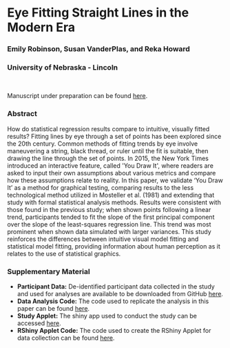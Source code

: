 # Eye Fitting Straight Lines in the Modern Era
### Emily Robinson, Susan VanderPlas, and Reka Howard
### University of Nebraska - Lincoln

<br> 

Manuscript under preparation can be found [here](https://earobinson95.github.io/Eye-Fitting-Straight-Lines-in-the-Modern-Era/Eye-Fitting-Straight-Lines-in-the-Modern-Era.pdf).

### Abstract

How do statistical regression results compare to intuitive, visually fitted results? Fitting lines by eye through a set of points has been explored since the 20th century. Common methods of fitting trends by eye involve maneuvering a string, black thread, or ruler until the fit is suitable, then drawing the line through the set of points. In 2015, the New York Times introduced an interactive feature, called 'You Draw It', where readers are asked to input their own assumptions about various metrics and compare how these assumptions relate to reality. In this paper, we validate ‘You Draw It’ as a method for graphical testing, comparing results to the less technological method utilized in Mosteller et al. (1981) and extending that study with formal statistical analysis methods. Results were consistent with those found in the previous study; when shown points following a linear trend, participants tended to fit the slope of the first principal component over the slope of the least-squares regression line. This trend was most prominent when shown data simulated with larger variances. This study reinforces the differences between intuitive visual model fitting and statistical model fitting, providing information about human perception as it relates to the use of statistical graphics.

### Supplementary Material

+ **Participant Data:** De-identified participant data collected in the study and used for analyses are available to be downloaded from GitHub [here](https://github.com/earobinson95/Eye-Fitting-Straight-Lines-in-the-Modern-Era/tree/main/data). 
+ **Data Analysis Code:** The code used to replicate the analysis in this paper can be found [here](https://earobinson95.github.io/Eye-Fitting-Straight-Lines-in-the-Modern-Era/analysis/you-draw-it-eyefitting-analysis.html).
+ **Study Applet:** The shiny app used to conduct the study can be accessed [here](https://emily-robinson.shinyapps.io/you-draw-it-pilot-app/).
+ **RShiny Applet Code:** The code used to create the RShiny Applet for data collection can be found [here](https://github.com/earobinson95/you-draw-it-validation-applet).